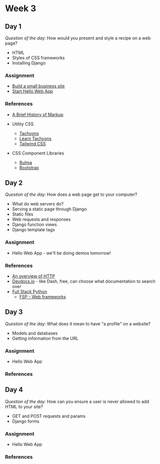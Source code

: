 # Week 3

## Day 1

_Question of the day:_ How would you present and style a recipe on a web page?

- HTML
- Styles of CSS frameworks
- Installing Django

### Assignment

- [Build a small business site](https://classroom.github.com/a/EW0480hc)
- [Start Hello Web App](https://classroom.github.com/a/BSj1UPoi)

### References

- [A Brief History of Markup](a_brief_history_of_markup.pdf)

- Utility CSS

  - [Tachyons](http://tachyons.io/)
  - [Learn Tachyons](https://github.com/dwyl/learn-tachyons)
  - [Tailwind CSS](https://tailwindcss.com/docs/what-is-tailwind/)

- CSS Component Libraries
  - [Bulma](https://bulma.io/)
  - [Bootstrap](https://getbootstrap.com/)

## Day 2

_Question of the day:_ How does a web page get to your computer?

- What do web servers do?
- Serving a static page through Django
- Static files
- Web requests and responses
- Django function views
- Django template tags

### Assignment

- Hello Web App - we'll be doing demos tomorrow!

### References

- [An overview of HTTP](https://developer.mozilla.org/en-US/docs/Web/HTTP/Overview)
- [Devdocs.io](https://devdocs.io/) - like Dash, free, can choose what documentation to search over
- [Full Stack Python](https://www.fullstackpython.com/)
  - [FSP - Web frameworks](https://www.fullstackpython.com/web-frameworks.html)

## Day 3

_Question of the day:_ What does it mean to have "a profile" on a website?

- Models and databases
- Getting information from the URL

### Assignment

- Hello Web App

### References

## Day 4

_Question of the day:_ How can you ensure a user is never allowed to add HTML to your site?

- GET and POST requests and params
- Django forms

### Assignment

- Hello Web App

### References
